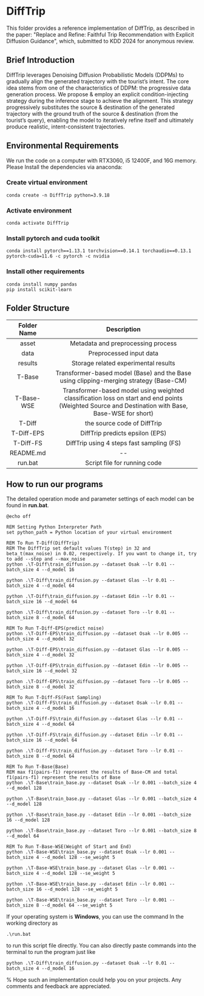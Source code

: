 # DiffTrip

This folder provides a reference implementation of DiffTrip, as described in the paper: "Replace and Refine: Faithful Trip Recommendation with Explicit Diffusion Guidance", which, submitted to KDD 2024 for anonymous review.

## Brief Introduction

DiffTrip leverages Denoising Diffusion Probabilistic Models (DDPMs) to gradually align the generated trajectory with the tourist’s intent. The core idea stems from one of the characteristics of DDPM: the progressive data generation process. We propose & employ an explicit condition-injecting strategy during the inference stage to achieve the alignment. This strategy progressively substitutes the source & destination of the generated trajectory with the ground truth of the source & destination (from the tourist’s query), enabling the model to iteratively refine itself and ultimately produce realistic, intent-consistent trajectories. 

## Environmental Requirements

We run the code on a computer with RTX3060, i5 12400F, and 16G memory. Please Install the dependencies via anaconda:

### Create virtual environment

```
conda create -n DiffTrip python=3.9.18
```

### Activate environment

```
conda activate DiffTrip
```

### Install pytorch and cuda toolkit

```
conda install pytorch==1.13.1 torchvision==0.14.1 torchaudio==0.13.1 pytorch-cuda=11.6 -c pytorch -c nvidia
```

### Install other requirements

```
conda install numpy pandas
pip install scikit-learn
```

## Folder Structure

| Folder Name |                         Description                          |
| :---------: | :----------------------------------------------------------: |
|    asset    |              Metadata and preprocessing process              |
|    data     |                   Preprocessed input data                    |
|   results   |             Storage related experimental results             |
|   T-Base    | Transformer-based model (Base) and the Base using clipping-merging strategy (Base-CM) |
| T-Base-WSE  | Transformer-based model using weighted classification loss on start and end points (Weighted Source and Destination with Base, Base-WSE for short) |
|   T-Diff    |                 the source code of DiffTrip                  |
| T-Diff-EPS  |               DiffTrip predicts epsilon (EPS)                |
|  T-Diff-FS  |           DiffTrip using 4 steps fast sampling (FS)          |
|  README.md  |                             --                               |
|   run.bat   |                 Script file for running code                 |

## How to run our programs

The detailed operation mode and parameter settings of each model can be found in **run.bat**. 

```
@echo off

REM Setting Python Interpreter Path
set python_path = Python location of your virtual environment

REM To Run T-Diff(DiffTrip)
REM The DiffTrip set default values T(step) in 32 and beta_t(max_noise) in 0.02, respectively. If you want to change it, try to add --step and --max_noise
python .\T-Diff\train_diffusion.py --dataset Osak --lr 0.01 --batch_size 4 --d_model 16

python .\T-Diff\train_diffusion.py --dataset Glas --lr 0.01 --batch_size 4 --d_model 64

python .\T-Diff\train_diffusion.py --dataset Edin --lr 0.01 --batch_size 16 --d_model 64

python .\T-Diff\train_diffusion.py --dataset Toro --lr 0.01 --batch_size 8 --d_model 64

REM To Run T-Diff-EPS(predict noise)
python .\T-Diff-EPS\train_diffusion.py --dataset Osak --lr 0.005 --batch_size 4 --d_model 32

python .\T-Diff-EPS\train_diffusion.py --dataset Glas --lr 0.005 --batch_size 4 --d_model 32

python .\T-Diff-EPS\train_diffusion.py --dataset Edin --lr 0.005 --batch_size 16 --d_model 32

python .\T-Diff-EPS\train_diffusion.py --dataset Toro --lr 0.005 --batch_size 8 --d_model 32

REM To Run T-Diff-FS(Fast Sampling)
python .\T-Diff-FS\train_diffusion.py --dataset Osak --lr 0.01 --batch_size 4 --d_model 16

python .\T-Diff-FS\train_diffusion.py --dataset Glas --lr 0.01 --batch_size 4 --d_model 64

python .\T-Diff-FS\train_diffusion.py --dataset Edin --lr 0.01 --batch_size 16 --d_model 64

python .\T-Diff-FS\train_diffusion.py --dataset Toro --lr 0.01 --batch_size 8 --d_model 64

REM To Run T-Base(Base)
REM max f1(pairs-f1) represent the results of Base-CM and total f1(pairs-f1) represent the results of Base
python .\T-Base\train_base.py --dataset Osak --lr 0.001 --batch_size 4 --d_model 128

python .\T-Base\train_base.py --dataset Glas --lr 0.001 --batch_size 4 --d_model 128

python .\T-Base\train_base.py --dataset Edin --lr 0.001 --batch_size 16 --d_model 128

python .\T-Base\train_base.py --dataset Toro --lr 0.001 --batch_size 8 --d_model 64

REM To Run T-Base-WSE(Weight of Start and End)
python .\T-Base-WSE\train_base.py --dataset Osak --lr 0.001 --batch_size 4 --d_model 128 --se_weight 5

python .\T-Base-WSE\train_base.py --dataset Glas --lr 0.001 --batch_size 4 --d_model 128 --se_weight 5

python .\T-Base-WSE\train_base.py --dataset Edin --lr 0.001 --batch_size 16 --d_model 128 --se_weight 5

python .\T-Base-WSE\train_base.py --dataset Toro --lr 0.001 --batch_size 8 --d_model 64 --se_weight 5
```

If your operating system is **Windows**, you can use the command In the working directory as

```
.\run.bat
```

to run this script file directly.  You can also directly paste commands into the terminal to run the program just like

```
python .\T-Diff\train_diffusion.py --dataset Osak --lr 0.01 --batch_size 4 --d_model 16
```

% Hope such an implementation could help you on your projects. Any comments and feedback are appreciated.
